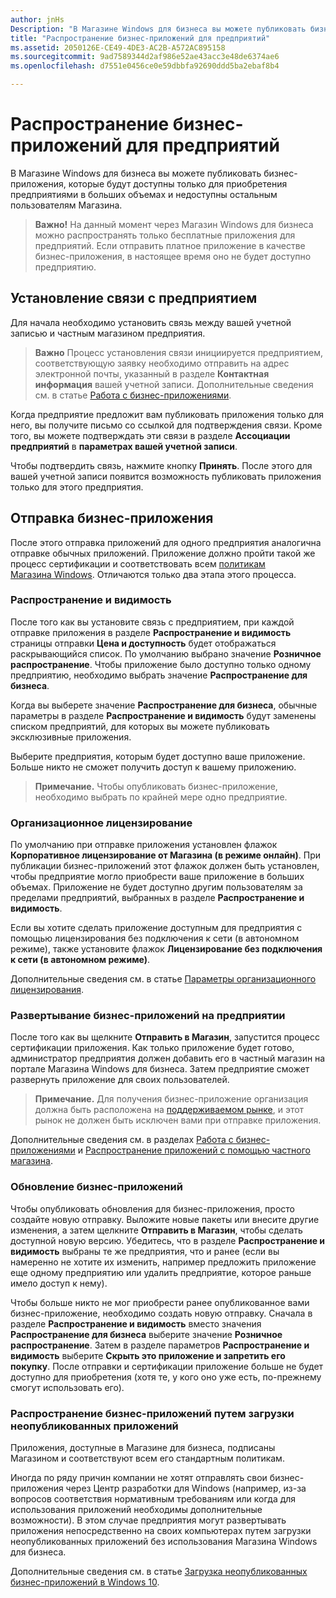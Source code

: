 ```yaml
---
author: jnHs
Description: "В Магазине Windows для бизнеса вы можете публиковать бизнес-приложения, которые будут доступны только для приобретения предприятиями в больших объемах и недоступны остальным пользователям Магазина."
title: "Распространение бизнес-приложений для предприятий"
ms.assetid: 2050126E-CE49-4DE3-AC2B-A572AC895158
ms.sourcegitcommit: 9ad7589344d2af986e52ae43acc3e48de6374ae6
ms.openlocfilehash: d7551e0456ce0e59dbbfa92690ddd5ba2ebaf8b4

---
```


# Распространение бизнес-приложений для предприятий


В Магазине Windows для бизнеса вы можете публиковать бизнес-приложения, которые будут доступны только для приобретения предприятиями в больших объемах и недоступны остальным пользователям Магазина.

> **Важно!** На данный момент через Магазин Windows для бизнеса можно распространять только бесплатные приложения для предприятий. Если отправить платное приложение в качестве бизнес-приложения, в настоящее время оно не будет доступно предприятию. 

## Установление связи с предприятием


Для начала необходимо установить связь между вашей учетной записью и частным магазином предприятия.

> **Важно** Процесс установления связи инициируется предприятием, соответствующую заявку необходимо отправить на адрес электронной почты, указанный в разделе **Контактная информация** вашей учетной записи. Дополнительные сведения см. в статье [Работа с бизнес-приложениями](http://go.microsoft.com/fwlink/p/?LinkId=698846).

Когда предприятие предложит вам публиковать приложения только для него, вы получите письмо со ссылкой для подтверждения связи. Кроме того, вы можете подтверждать эти связи в разделе **Ассоциации предприятий** в **параметрах вашей учетной записи**.

Чтобы подтвердить связь, нажмите кнопку **Принять**. После этого для вашей учетной записи появится возможность публиковать приложения только для этого предприятия.

## Отправка бизнес-приложения


После этого отправка приложений для одного предприятия аналогична отправке обычных приложений. Приложение должно пройти такой же процесс сертификации и соответствовать всем [политикам Магазина Windows](https://msdn.microsoft.com/library/windows/apps/dn764944). Отличаются только два этапа этого процесса.

### Распространение и видимость

После того как вы установите связь с предприятием, при каждой отправке приложения в разделе **Распространение и видимость** страницы отправки **Цена и доступность** будет отображаться раскрывающийся список. По умолчанию выбрано значение **Розничное распространение**. Чтобы приложение было доступно только одному предприятию, необходимо выбрать значение **Распространение для бизнеса**.

Когда вы выберете значение **Распространение для бизнеса**, обычные параметры в разделе **Распространение и видимость** будут заменены списком предприятий, для которых вы можете публиковать эксклюзивные приложения.

Выберите предприятия, которым будет доступно ваше приложение. Больше никто не сможет получить доступ к вашему приложению.

> **Примечание.** Чтобы опубликовать бизнес-приложение, необходимо выбрать по крайней мере одно предприятие.

### Организационное лицензирование

По умолчанию при отправке приложения установлен флажок **Корпоративное лицензирование от Магазина (в режиме онлайн)**. При публикации бизнес-приложений этот флажок должен быть установлен, чтобы предприятие могло приобрести ваше приложение в больших объемах. Приложение не будет доступно другим пользователям за пределами предприятий, выбранных в разделе **Распространение и видимость**.

Если вы хотите сделать приложение доступным для предприятия с помощью лицензирования без подключения к сети (в автономном режиме), также установите флажок **Лицензирование без подключения к сети (в автономном режиме)**.

Дополнительные сведения см. в статье [Параметры организационного лицензирования](organizational-licensing.md).

### Развертывание бизнес-приложений на предприятии

После того как вы щелкните **Отправить в Магазин**, запустится процесс сертификации приложения. Как только приложение будет готово, администратор предприятия должен добавить его в частный магазин на портале Магазина Windows для бизнеса. Затем предприятие сможет развернуть приложение для своих пользователей.

> **Примечание.** Для получения бизнес-приложение организация должна быть расположена на [поддерживаемом рынке](https://technet.microsoft.com/itpro/windows/whats-new/windows-store-for-business-overview#supported-markets), и этот рынок не должен быть исключен вами при отправке приложения. 

Дополнительные сведения см. в разделах [Работа с бизнес-приложениями](http://go.microsoft.com/fwlink/p/?LinkId=698846) и [Распространение приложений с помощью частного магазина](http://go.microsoft.com/fwlink/p/?LinkId=698847).

### Обновление бизнес-приложений

Чтобы опубликовать обновления для бизнес-приложения, просто создайте новую отправку. Выложите новые пакеты или внесите другие изменения, а затем щелкните **Отправить в Магазин**, чтобы сделать доступной новую версию. Убедитесь, что в разделе **Распространение и видимость** выбраны те же предприятия, что и ранее (если вы намеренно не хотите их изменить, например предложить приложение еще одному предприятию или удалить предприятие, которое раньше имело доступ к нему).

Чтобы больше никто не мог приобрести ранее опубликованное вами бизнес-приложение, необходимо создать новую отправку. Сначала в разделе **Распространение и видимость** вместо значения **Распространение для бизнеса** выберите значение **Розничное распространение**. Затем в разделе параметров **Распространение и видимость** выберите **Скрыть это приложение и запретить его покупку**. После отправки и сертификации приложение больше не будет доступно для приобретения (хотя те, у кого оно уже есть, по-прежнему смогут использовать его).

### Распространение бизнес-приложений путем загрузки неопубликованных приложений

Приложения, доступные в Магазине для бизнеса, подписаны Магазином и соответствуют всем его стандартным политикам.

Иногда по ряду причин компании не хотят отправлять свои бизнес-приложения через Центр разработки для Windows (например, из-за вопросов соответствия нормативным требованиям или когда для использования приложений необходимы дополнительные возможности). В этом случае предприятия могут развертывать приложения непосредственно на своих компьютерах путем загрузки неопубликованных приложений без использования Магазина Windows для бизнеса.

Дополнительные сведения см. в статье [Загрузка неопубликованных бизнес-приложений в Windows 10](http://go.microsoft.com/fwlink/p/?LinkId=623433).

 

 







<!--HONumber=Jun16_HO4-->


